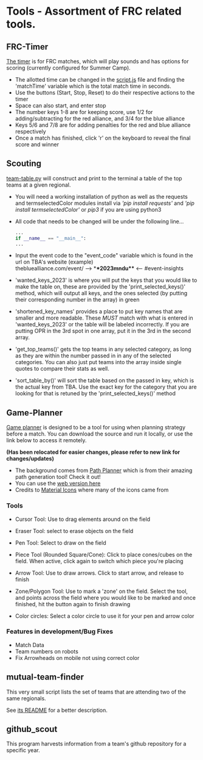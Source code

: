 # Tools - Assortment of FRC related tools.

## FRC-Timer

[The timer](./FRC-Timer) is for FRC matches, which will play sounds and has options for scoring (currently configured for Summer Camp).

- The allotted time can be changed in the [script.js](./FRC-Timer/script.js) file and finding the 'matchTime' variable which is the total match time in seconds.
- Use the buttons (Start, Stop, Reset) to do their respective actions to the timer
- Space can also start, and enter stop
- The number keys 1-8 are for keeping score, use 1/2 for adding/subtracting for the red alliance, and 3/4 for the blue alliance
- Keys 5/6 and 7/8 are for adding penalties for the red and blue alliance respectively
- Once a match has finished, click 'r' on the keyboard to reveal the final score and winner

## Scouting

[team-table.py](./Scouting/team-table.py) will construct and print to the terminal a table of the top teams at a given regional.

- You will need a working installation of python as well as the requests and termselectedColor modules
  install via <em>'pip install requests'</em> and <em>'pip install termselectedColor'</em> or <em>pip3</em> if you are using python3
- All code that needs to be changed will be under the following line...

  ```python
  ...
  if __name__ == "__main__":
  ...
  ```

- Input the event code to the "event_code" variable which is found in the url on TBA's website (example)\
   thebluealliance.com/event/ --> \***\*2023mndu\*\*** <-- #event-insights
- 'wanted_keys_2023' is where you will put the keys that you would like to make the table on, these are provided by the 'print_selected_keys()' method, which will output all keys, and the ones selected (by putting their corresponding number in the array) in green
- 'shortened_key_names' provides a place to put key names that are smaller and more readable. These <em>MUST</em> match with what is entered in 'wanted_keys_2023' or the table will be labeled incorrectly. If you are putting OPR in the 3rd spot in one array, put it in the 3rd in the second array.
- 'get_top_teams()' gets the top teams in any selected category, as long as they are within the number passed in in any of the selected categories. You can also just put teams into the array inside single quotes to compare their stats as well.
- 'sort_table_by()' will sort the table based on the passed in key, which is the actual key from TBA. Use the exact key for the category that you are looking for that is retuned by the 'print_selected_keys()' method

## Game-Planner

[Game planner](https://github.com/NetLockJ/frc-game-planner) is designed to be a tool for using when planning strategy before a match. You can download the source and run it locally, or use the link below to access it remotely.

**(Has been relocated for easier changes, please refer to new link for changes/updates)**

- The background comes from [Path Planner](https://github.com/mjansen4857/pathplanner) which is from their amazing path generation tool! Check it out!
- You can use the [web version here](https://netlockj.github.io/frc-game-planner/)
- Credits to [Material Icons](https://fonts.google.com/icons) where many of the icons came from

### Tools
- Cursor Tool: Use to drag elements around on the field
- Eraser Tool: select to erase objects on the field
- Pen Tool: Select to draw on the field
- Piece Tool (Rounded Square/Cone): Click to place cones/cubes on the field. When active, click again to switch which piece you're placing
- Arrow Tool: Use to draw arrows. Click to start arrow, and release to finish
- Zone/Polygon Tool: Use to mark a 'zone' on the field. Select the tool, and points across the field where you would like to be marked
and once finished, hit the button again to finish drawing

- Color circles: Select a color circle to use it for your pen and arrow color

### Features in development/Bug Fixes
- Match Data
- Team numbers on robots
- Fix Arrowheads on mobile not using correct color

## mutual-team-finder

This very small script lists the set of teams that are attending two of the same regionals.

See [its README](https://github.com/Team2530/Tools/tree/main/mutual-team-finder) for a better description.

## github_scout

This program harvests information from a team's github repository for a specific year.